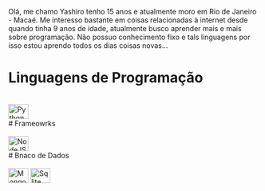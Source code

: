 Olá, me chamo Yashiro tenho 15 anos e atualmente moro em Rio de Janeiro - Macaé. Me interesso bastante em coisas relacionadas à internet desde quando tinha 9 anos de idade, atualmente busco aprender mais e mais sobre programação. Não possuo conhecimento fixo e tals linguagens por isso estou aprendo todos os dias coisas novas...

# Linguagens de Programação
<div style="display: inline_block"><br>
  <img align="center" alt="Python" height="30" width="40" src="https://img.shields.io/badge/python-3670A0?style=for-the-badge&logo=python&logoColor=ffdd54">
</div>
# Frameowrks
<div style="display: inline_block"><br>
  <img align="center" alt="NodeJS" height="30" width="40" src="https://img.shields.io/badge/node.js-6DA55F?style=for-the-badge&logo=node.js&logoColor=white">
</div>
# Bnaco de Dados
<div style="display: inline_block"><br>
  <img align="center" alt="MongoDB" height="30" width="40" src="https://img.shields.io/badge/MongoDB-%234ea94b.svg?style=for-the-badge&logo=mongodb&logoColor=white">
  <img align="center" alt="Sqlite" height="30" width="40" src="https://img.shields.io/badge/sqlite-%2307405e.svg?style=for-the-badge&logo=sqlite&logoColor=white">
</div>
